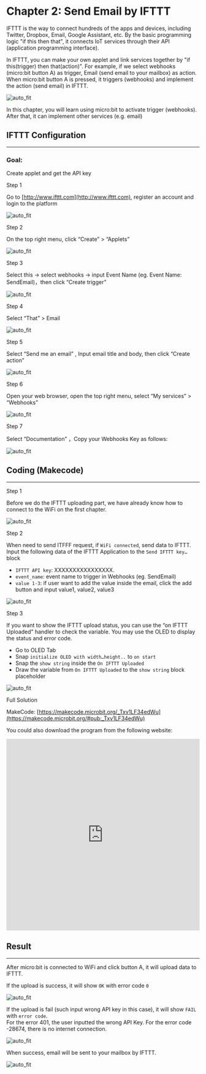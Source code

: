 # Chapter 2: Send Email by IFTTT


IFTTT is the way to connect hundreds of the apps and devices, including Twitter, Dropbox, Email, Google Assistant, etc. By the basic programming logic "if this then that", it connects IoT services through their API (application programming interface).<P> In IFTTT, you can make your own applet and link services together by "if this(trigger) then that(action)". For example, if we select webhooks (micro:bit button A) as trigger, Email (send email to your mailbox) as action. When micro:bit button A is pressed, it triggers (webhooks) and implement the action (send email) in IFTTT.<BR><P>
![auto_fit](images/Ch2/Ch2_des1.png)<P>
In this chapter, you will learn using micro:bit to activate trigger (webhooks). After that, it can implement other services (e.g. email)<BR><P>


## IFTTT Configuration
<HR>
<H3>Goal:</H3>
Create applet and get the API key<P>


<span id="subtitle" >Step 1</span><BR><P>
Go to [http://www.ifttt.com](http://www.ifttt.com), register an account and login to the platform<BR><P>
![auto_fit](images/Ch2/Ch2_ifttt1.png)<P>
<span id="subtitle" >Step 2</span><BR><P>
On the top right menu, click “Create” > “Applets”<BR><P>
![auto_fit](images/Ch2/Ch2_ifttt2.png)<P>
<span id="subtitle" >Step 3</span><BR><P>
Select this -> select webhooks -> input Event Name (eg. Event Name: SendEmail)，then click “Create trigger” <BR><P>
![auto_fit](images/Ch2/Ch2_ifttt3.png)<P>
<span id="subtitle" >Step 4</span><BR><P>
Select “That” > Email<BR><P>
![auto_fit](images/Ch2/Ch2_ifttt4.png)<P>
<span id="subtitle" >Step 5</span><BR><P>
Select “Send me an email” , Input email title and body, then click “Create action” <BR><P>
![auto_fit](images/Ch2/Ch2_ifttt5.png)<P>
<span id="subtitle" >Step 6</span><BR><P>
Open your web browser, open the top right menu, select “My services” > “Webhooks” <BR><P>
![auto_fit](images/Ch2/Ch2_ifttt6.png)<P>
<span id="subtitle" >Step 7</span><BR><P>
Select “Documentation” ，Copy your Webhooks Key as follows:<BR><P>
![auto_fit](images/Ch2/Ch2_ifttt7.png)<P>

## Coding (Makecode)
<HR>

<span id="subtitle" >Step 1</span><BR><P>
Before we do the IFTTT uploading part, we have already know how to connect to the WiFi on the first chapter. <BR><P>
![auto_fit](images/Ch2/Ch2_p3.png)<P>

<span id="subtitle" >Step 2</span><BR><P>
When need to send ITFFF request, if `WiFi connected`, send data to IFTTT.<BR>
Input the following data of the IFTTT Application to the `Send IFTTT key…` block
<BR><P>
* `IFTTT API key`: XXXXXXXXXXXXXXXX. 
* `event_name`: event name to trigger in Webhooks (eg. SendEmail)
* `value 1-3`: if user want to add the value inside the email, click the add button and input value1, value2, value3<P>

![auto_fit](images/Ch2/Ch2_p5.png)<P>


<span id="subtitle" >Step 3</span><BR><P>
If you want to show the IFTTT upload status, you can use the “on IFTTT Uploaded” handler to check the variable. You may use the OLED to display the status and error code.<BR><P>
* Go to OLED Tab
* Snap `initialize OLED with width…height..` to `on start`
* Snap the `show string` inside the `On IFTTT Uploaded`
* Draw the variable from `On IFTTT Uploaded` to the `show string` block placeholder<P>

![auto_fit](images/Ch2/Ch2_p6.png)<P>



<span id="subtitle">Full Solution<BR><P>
MakeCode: [https://makecode.microbit.org/_Txv1LF34edWu](https://makecode.microbit.org/#pub:_Txv1LF34edWu)<BR><P>
You could also download the program from the following website:<BR>
<iframe src="https://makecode.microbit.org/#pub:_Txv1LF34edWu" width="100%" height="500" frameborder="0"></iframe>



## Result
<HR>

After micro:bit is connected to WiFi and click button A, it will upload data to IFTTT.<BR><P>
If the upload is success, it will show `OK` with error code `0`<P>

![auto_fit](images/Ch2/Ch2_result1.png)<P>

If the upload is fail (such input wrong API key in this case), it will show `FAIL` with `error code`.<BR>
For the error 401, the user inputted the wrong API Key. For the error code -28674, there is no internet connection.<P>

![auto_fit](images/Ch2/Ch2_result1_1.png)<P>

When success, email will be sent to your mailbox by IFTTT.<BR><P>
![auto_fit](images/Ch2/Ch2_result2.png)<P>
